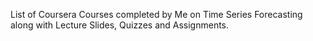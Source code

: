 List of Coursera Courses completed by Me on Time Series Forecasting along with Lecture Slides, Quizzes and Assignments.
